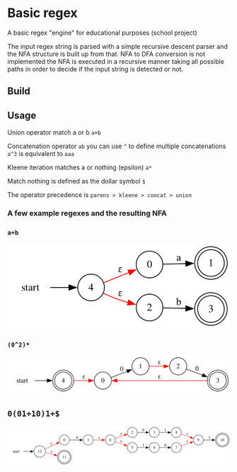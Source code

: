 # Basic regex
A basic regex "engine" for educational purposes (school project)

The input regex string is parsed with a simple recursive descent parser and the NFA structure is built up from that.
NFA to DFA conversion is not implemented the NFA is executed in a recursive manner taking all possible paths in order
to decide if the input string is detected or not.

## Build

## Usage
Union operator match a or b `a+b`

Concatenation operator `ab` you can use `^` to define multiple concatenations `a^3` is equivalent to `aaa`

Kleene iteration matches a or nothing (epsilon) `a*`

Match nothing is defined as the dollar symbol `$`

The operator precedence is `parens > kleene > concat > union`

### A few example regexes and the resulting NFA

### `a+b`

![graphviz.svg](graphviz_a_plus_b.svg)


### `(0^2)*`

![graphviz_a_squared_kleene.svg](graphviz_a_squared_kleene.svg)

## `0(01+10)1+$`

![graphviz_ppt_example.svg](graphviz_ppt_example.svg)